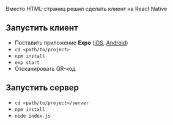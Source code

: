 Вместо HTML-страниц решил сделать клиент на React Native

## Запустить клиент

- Поставить приложение **Expo** ([iOS](https://itunes.apple.com/us/app/expo-client/id982107779?mt=8), [Android](https://play.google.com/store/apps/details?id=host.exp.exponent))
- `cd <path/to/project>`
- `npm install`
- `exp start`
- Отсканировать QR-код

## Запустить сервер
- `cd <path/to/project>/server`
- `npm install`
- `node index.js`
